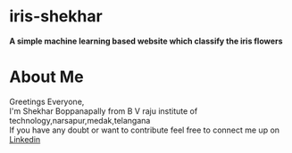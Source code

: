 # iris-shekhar    
**A simple machine learning based website which classify the iris flowers**   

# About Me 
Greetings Everyone,  
I'm Shekhar Boppanapally from B V raju institute of technology,narsapur,medak,telangana  
If you have any doubt or want to contribute feel free to connect  me up on [Linkedin](https://www.linkedin.com/in/shekhar-boppanapally-647a281bb/)
